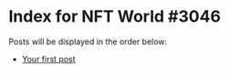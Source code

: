# Index for NFT World #3046
Posts will be displayed in the order below:

- [Your first post](./001-first.md)

